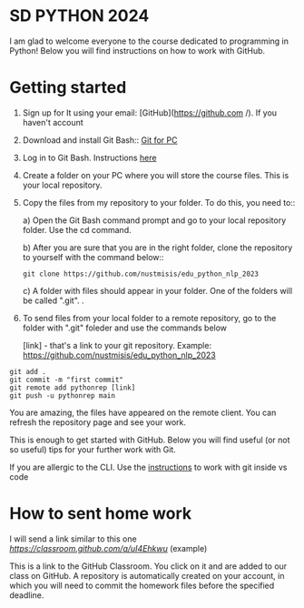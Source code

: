 # SD PYTHON 2024
I am glad to welcome everyone to the course dedicated to programming in Python!
Below you will find instructions on how to work with GitHub.

# Getting started
1. Sign up for It using your email: [GitHub](https://github.com /). If you haven't account
2. Download and install Git Bash:: [Git for PC](https://git-scm.com/downloads)
3. Log in to Git Bash. Instructions [here](https://kbroman.org/github_tutorial/pages/first_time.html)
4. Create a folder on your PC where you will store the course files. This is your local repository.
5. Copy the files from my repository to your folder. To do this, you need to::

    a) Open the Git Bash command prompt and go to your local repository folder. Use the cd command.

   b) After you are sure that you are in the right folder, clone the repository to yourself with the command below::
   ```
   git clone https://github.com/nustmisis/edu_python_nlp_2023
   ```
   c) A folder with files should appear in your folder. One of the folders will be called ".git". .

6. To send files from your local folder to a remote repository, go to the folder with ".git" foleder and use the commands below

   [link] - that's a link to your git repository. Example: https://github.com/nustmisis/edu_python_nlp_2023
   
   
  ```
git add .
git commit -m "first commit"
git remote add pythonrep [link]
git push -u pythonrep main
   ```

You are amazing, the files have appeared on the remote client. You can refresh the repository page and see your work. 

This is enough to get started with GitHub. Below you will find useful (or not so useful) tips for your further work with Git.

If you are allergic to the CLI. Use the [instructions](https://code.visualstudio.com/docs/sourcecontrol/overview)  to work with git inside vs code

#

# How to sent home work

I will send a link similar to this one *https://classroom.github.com/a/uI4Ehkwu* (example)

This is a link to the GitHub Classroom. You click on it and are added to our class on GitHub. A repository is automatically created on your account, in which you will need to commit the homework files before the specified deadline. 
